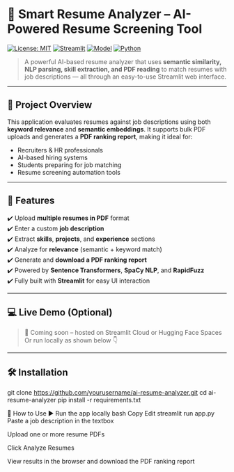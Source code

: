 # 📄 Smart Resume Analyzer – AI-Powered Resume Screening Tool

[![License: MIT](https://img.shields.io/badge/License-MIT-blue.svg)](LICENSE)
[![Streamlit](https://img.shields.io/badge/Built%20With-Streamlit-FF4B4B.svg)](https://streamlit.io/)
[![Model](https://img.shields.io/badge/NLP%20Backbone-SentenceTransformers-blue.svg)](https://www.sbert.net/)
[![Python](https://img.shields.io/badge/Python-3.8+-blue.svg)](https://www.python.org)

> A powerful AI-based resume analyzer that uses **semantic similarity, NLP parsing, skill extraction, and PDF reading** to match resumes with job descriptions — all through an easy-to-use Streamlit web interface.

---

## 🚀 Project Overview

This application evaluates resumes against job descriptions using both **keyword relevance** and **semantic embeddings**. It supports bulk PDF uploads and generates a **PDF ranking report**, making it ideal for:

- Recruiters & HR professionals
- AI-based hiring systems
- Students preparing for job matching
- Resume screening automation tools

---

## 🧠 Features

✔️ Upload **multiple resumes in PDF** format  
✔️ Enter a custom **job description**  
✔️ Extract **skills**, **projects**, and **experience** sections  
✔️ Analyze for **relevance** (semantic + keyword match)  
✔️ Generate and **download a PDF ranking report**  
✔️ Powered by **Sentence Transformers**, **SpaCy NLP**, and **RapidFuzz**  
✔️ Fully built with **Streamlit** for easy UI interaction

---

## 💻 Live Demo (Optional)

> 🔗 Coming soon – hosted on Streamlit Cloud or Hugging Face Spaces  
Or run locally as shown below 👇

---

## 🛠️ Installation


git clone https://github.com/yourusername/ai-resume-analyzer.git
cd ai-resume-analyzer
pip install -r requirements.txt


🧪 How to Use
▶️ Run the app locally
bash
Copy
Edit
streamlit run app.py
Paste a job description in the textbox

Upload one or more resume PDFs

Click Analyze Resumes

View results in the browser and download the PDF ranking report
